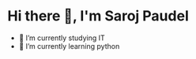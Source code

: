 # Hi there 👋, I'm Saroj Paudel

<!--
**saroj-paudel/saroj-paudel** is a ✨ _special_ ✨ repository because its `README.md` (this file) appears on your GitHub profile.

Here are some ideas to get you started:
-->
- 🔭 I’m currently studying IT
- 🌱 I’m currently learning python

